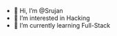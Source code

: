 - 👋 Hi, I’m @Srujan
- 👀 I’m interested in Hacking
- 🌱 I’m currently learning Full-Stack

<!---
thenameisSrujan/thenameisSrujan is a ✨ special ✨ repository because its `README.md` (this file) appears on your GitHub profile.
You can click the Preview link to take a look at your changes.
--->

